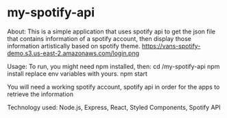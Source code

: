 # my-spotify-api

About:
This is a simple application that uses spotify api to get the json file that contains information of
a spotify account, then display those information artistically based on spotify theme.
https://vans-spotify-demo.s3.us-east-2.amazonaws.com/login.png

Usage:
To run, you might need npm installed, then:
cd /my-spotify-api
npm install
replace env variables with yours.
npm start

You will need a working spotify account, spotify api in order for the apps to retrieve the information

Technology used:
Node.js, Express, React, Styled Components, Spotify API
